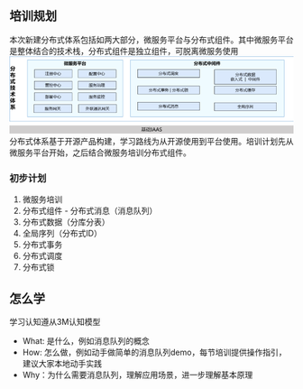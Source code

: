 ## 培训规划
本次新建分布式体系包括如两大部分，微服务平台与分布式组件。其中微服务平台是整体结合的技术栈，分布式组件是独立组件，可脱离微服务使用
![img.png](img.png)
分布式体系基于开源产品构建，学习路线为从开源使用到平台使用。培训计划先从微服务平台开始，之后结合微服务培训分布式组件。

### 初步计划
1. 微服务培训
2. 分布式组件 - 分布式消息（消息队列）
3. 分布式数据（分库分表） 
4. 全局序列（分布式ID） 
5. 分布式事务 
6. 分布式调度 
7. 分布式锁

## 怎么学
学习认知遵从3M认知模型
- What: 是什么，例如消息队列的概念
- How: 怎么做，例如动手做简单的消息队列demo，每节培训提供操作指引，建议大家本地动手实践
- Why：为什么需要消息队列，理解应用场景，进一步理解基本原理